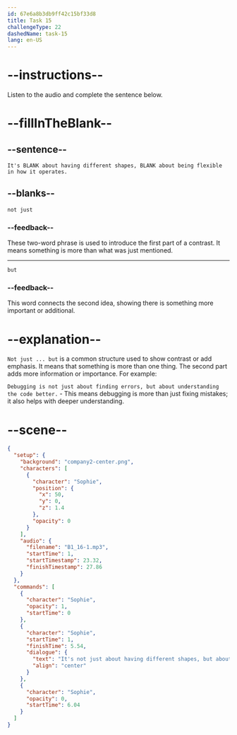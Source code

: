 ```yaml
---
id: 67e6a8b3db9ff42c15bf33d8
title: Task 15
challengeType: 22
dashedName: task-15
lang: en-US
---
```


<!-- (Audio) Sophie: It's not just about having different shapes, but about being flexible in how it operates. -->

# --instructions--

Listen to the audio and complete the sentence below.

# --fillInTheBlank--

## --sentence--

`It's BLANK about having different shapes, BLANK about being flexible in how it operates.`

## --blanks--

`not just`

### --feedback--

These two-word phrase is used to introduce the first part of a contrast. It means something is more than what was just mentioned.

---

`but`

### --feedback--

This word connects the second idea, showing there is something more important or additional.

# --explanation--

`Not just ... but` is a common structure used to show contrast or add emphasis. It means that something is more than one thing. The second part adds more information or importance. For example:

`Debugging is not just about finding errors, but about understanding the code better.` - This means debugging is more than just fixing mistakes; it also helps with deeper understanding.

# --scene--

```json
{
  "setup": {
    "background": "company2-center.png",
    "characters": [
      {
        "character": "Sophie",
        "position": {
          "x": 50,
          "y": 0,
          "z": 1.4
        },
        "opacity": 0
      }
    ],
    "audio": {
      "filename": "B1_16-1.mp3",
      "startTime": 1,
      "startTimestamp": 23.32,
      "finishTimestamp": 27.86
    }
  },
  "commands": [
    {
      "character": "Sophie",
      "opacity": 1,
      "startTime": 0
    },
    {
      "character": "Sophie",
      "startTime": 1,
      "finishTime": 5.54,
      "dialogue": {
        "text": "It's not just about having different shapes, but about being flexible in how it operates.",
        "align": "center"
      }
    },
    {
      "character": "Sophie",
      "opacity": 0,
      "startTime": 6.04
    }
  ]
}
```
